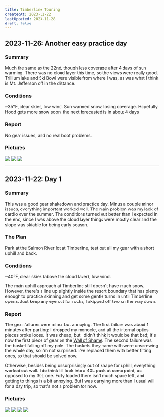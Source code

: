 ```yaml
---
title: Timberline Touring
createdAt: 2023-11-22
lastUpdated: 2023-11-28
draft: false
---
```

## 2023-11-26: Another easy practice day
### Summary
Much the same as the 22nd, though less coverage after 4 days of sun warming.  There was no cloud layer this time, so the views were really good.  Trillium lake and Ski Bowl were visible from where I was, as was what I think is Mt. Jefferson off in the distance.

### Conditions
~35°F, clear skies, low wind.  Sun warmed snow, losing coverage.  Hopefully Hood gets more snow soon, the next forecasted is in about 4 days

### Report
No gear issues, and no real boot problems.

### Pictures
[![](/img/ski/MtHood/2023-11-26/hood_to_jefferson_thumbnail.jpg)](/img/ski/MtHood/2023-11-26/hood_to_jefferson.jpg "Mt. Jefferson in the distance")
[![](/img/ski/MtHood/2023-11-26/hood_to_skibowl_thumbnail.jpg)](/img/ski/MtHood/2023-11-26/hood_to_skibowl.jpg "Top of Ski Bowl")
[![](/img/ski/MtHood/2023-11-26/timberline_uphill_thumbnail.jpg)](/img/ski/MtHood/2023-11-26/timberline_uphill.jpg "Uphill of Mt. Hood")

---

## 2023-11-22: Day 1
### Summary
This was a good gear shakedown and practice day. Minus a couple minor issues, everything important worked well. The main problem was my lack of cardio over the summer. The conditions turned out better than I expected in the end, since I was above the cloud layer things were mostly clear and the slope was skiable for being early season.

### The Plan
Park at the Salmon River lot at Timberline, test out all my gear with a short uphill and back.

### Conditions
~40°F, clear skies (above the cloud layer), low wind.

The main uphill approach at Timberline still doesn't have much snow.  However, there's a line up slightly inside the resort boundary that has plenty enough to practice skinning and get some gentle turns in until Timberline opens.  Just keep any eye out for rocks, I skipped off two on the way down.

### Report
The gear failures were minor but annoying. The first failure was about 1 minutes after parking: I dropped my monocle, and all the internal optics pieces broke loose. It was cheap, but I didn't think it would be that bad; it's now the first piece of gear on the [Wall of Shame](https://cliftbar.site/ski/2023-11-13_BackcountrySkiGearList.html#wall-of-shame).  The second failure was the basket falling off my pole. The baskets they came with were unscrewing the whole day, so I'm not surprised. I've replaced them with better fitting ones, so that should be solved now.

Otherwise, besides being unsurprisingly out of shape for uphill, everything worked out well. I do think I'll look into a 40L pack at some point, as opposed to my 30L one. Fully loaded there isn't much space left, and getting to things is a bit annoying.  But I was carrying more than I usual will for a day trip, so that's not a problem for now.

### Pictures
[![](/img/ski/MtHood/2023-11-22/cloudy_mt_hood_thumbnail.jpg)](/img/ski/MtHood/2023-11-22/cloudy_mt_hood.jpg "Clouds covering Mt. Hood")
[![](/img/ski/MtHood/2023-11-22/salmon_river_canyon_thumbnail.jpg)](/img/ski/MtHood/2023-11-22/salmon_river_canyon.jpg "No coverage in Salmon River Canyon")
[![](/img/ski/MtHood/2023-11-22/salmon_river_parking_overlook_thumbnail.jpg)](/img/ski/MtHood/2023-11-22/salmon_river_parking_overlook.jpg "Cloud layer overlooking the parking lot")
[![](/img/ski/MtHood/2023-11-22/timberline_slope_thumbnail.jpg)](/img/ski/MtHood/2023-11-22/timberline_slope.jpg "Slope in Timberline")